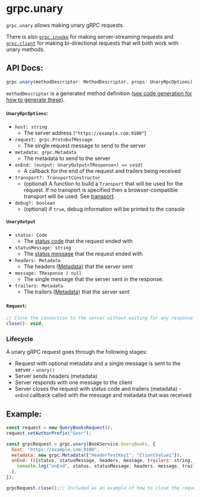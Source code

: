 # grpc.unary

`grpc.unary` allows making unary gRPC requests.

There is also [`grpc.invoke`](invoke.md) for making server-streaming requests and [`grpc.client`](client.md) for making bi-directional requests that will both work with unary methods.

## API Docs:
```javascript
grpc.unary(methodDescriptor: MethodDescriptor, props: UnaryRpcOptions): Request;
```

`methodDescriptor` is a generated method definition ([see code generation for how to generate these](code-generation.md)).

#### `UnaryRpcOptions`:

* `host: string`
  * The server address (`"https://example.com:9100"`)
* `request: grpc.ProtobufMessage`
  * The single request message to send to the server
* `metadata: grpc.Metadata`
  * The metadata to send to the server
* `onEnd: (output: UnaryOutput<TResponse>) => void)`
  * A callback for the end of the request and trailers being received
* `transport?: TransportConstructor`
  * (optional) A function to build a `Transport` that will be used for the request. If no transport is specified then a browser-compatible transport will be used. See [transport](transport.md).
* `debug?: boolean`
  * (optional) if `true`, debug information will be printed to the console

#### `UnaryOutput`

* `status: Code`
  * The [status code](concepts.md#status-codes) that the request ended with
* `statusMessage: string`
  * The [status message](concepts.md#status-messages) that the request ended with
* `headers: Metadata`
  * The headers ([Metadata](concepts.md#metadata)) that the server sent
* `message: TResponse | null`
  * The single message that the server sent in the response.
* `trailers: Metadata`
  * The trailers ([Metadata](concepts.md#metadata)) that the server sent

#### `Request`:
```javascript
// Close the connection to the server without waiting for any response
close(): void;
```

### Lifecycle
A unary gRPC request goes through the following stages:

* Request with optional metadata and a single message is sent to the server - `unary()`
* Server sends headers (metadata)
* Server responds with one message to the client
* Server closes the request with status code and trailers (metadata) - `onEnd` callback called with the message and metadata that was received

## Example:
```javascript
const request = new QueryBooksRequest();
request.setAuthorPrefix("Geor");

const grpcRequest = grpc.unary(BookService.QueryBooks, {
  host: "https://example.com:9100",
  metadata: new grpc.Metadata({"HeaderTestKey1": "ClientValue1"}),
  onEnd: (({status, statusMessage, headers, message, trailers: string, trailers: grpc.Metadata}) => {
    console.log("onEnd", status, statusMessage, headers, message, trailers);
  },
});

grpcRequest.close();// Included as an example of how to close the request, but this usage would cancel the request immediately
```